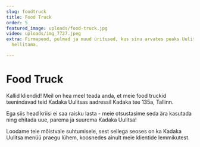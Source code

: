 ```yaml
---
slug: foodtruck
title: Food Truck
order: 5
featured_image: uploads/food-truck.jpg
video: uploads/img_7727.jpeg
extra: Firmapeod, pulmad ja muud üritused, kus sinu arvates peaks Uulits rahva maitsemeeli
  hellitama.

---
```

# Food Truck

Kallid kliendid! Meil on hea meel teada anda, et meie food truckid teenindavad teid Kadaka Uulitsas aadressil Kadaka tee 135a, Tallinn. 

Ega siis head kriisi ei saa raisku lasta - meie otsustasime seda ära kasutada ning ehitada uue, parema ja suurema Kadaka Uulitsa!  

Loodame teie mõistvale suhtumisele, sest sellega seoses on ka Kadaka Uulitsa menüü praegu lühem, koosnedes ainult meie klientide lemmikutest. 
